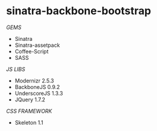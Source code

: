 sinatra-backbone-bootstrap
==========================

_GEMS_
 - Sinatra
 - Sinatra-assetpack
 - Coffee-Script
 - SASS

_JS LIBS_
 - Modernizr 2.5.3
 - BackboneJS 0.9.2
 - UnderscoreJS 1.3.3
 - JQuery 1.7.2

_CSS FRAMEWORK_
 - Skeleton 1.1